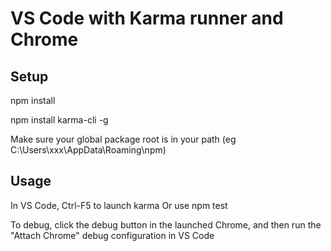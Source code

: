 # VS Code with Karma runner and Chrome

## Setup

npm install

npm install karma-cli -g

Make sure your global package root is in your path (eg C:\Users\xxx\AppData\Roaming\npm)

## Usage

In VS Code, Ctrl-F5 to launch karma
Or use npm test

To debug, click the debug button in the launched Chrome, and then run the "Attach Chrome" debug configuration in VS Code